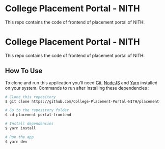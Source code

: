 # College Placement Portal - NITH

This repo contains the code of frontend of placement portal of NITH.

# College Placement Portal - NITH

This repo contains the code of frontend of placement portal of NITH.

## How To Use

To clone and run this application you'll need [Git](https://git-scm.com), [NodeJS](https://nodejs.org/en) and [Yarn](https://yarnpkg.com) installed on your system. Commands to run after installing these dependencies :

```bash
# Clone this repository
$ git clone https://github.com/College-Placement-Portal-NITH/placement-portal-frontend.git

# Go to the repository folder
$ cd placement-portal-frontend

# Install dependencies
$ yarn install

# Run the app
$ yarn dev

```
